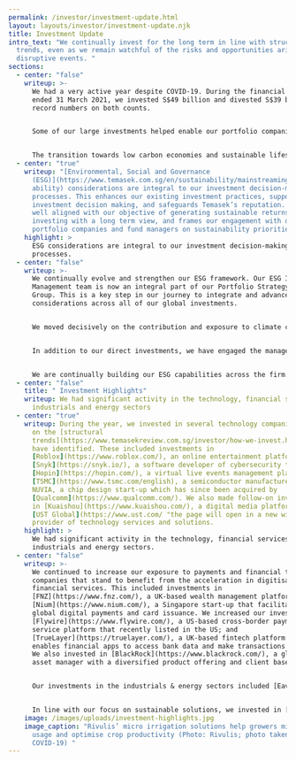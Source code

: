 ```yaml
---
permalink: /investor/investment-update.html
layout: layouts/investor/investment-update.njk
title: Investment Update
intro_text: "We continually invest for the long term in line with structural
  trends, even as we remain watchful of the risks and opportunities arising from
  disruptive events. "
sections:
  - center: "false"
    writeup: >-
      We had a very active year despite COVID-19. During the financial year
      ended 31 March 2021, we invested S$49 billion and divested S$39 billion:
      record numbers on both counts.


      Some of our large investments helped enable our portfolio companies to reposition for the post-COVID world. We continued to deploy capital into opportunities that were aligned with [our focus on long term trends](https://www.temasekreview.com.sg/investor/how-we-invest.html). Some technology trends, like digitisation, have been accelerated by the COVID-19 pandemic. We also realised gains from divestments based on our intrinsic value tests.


      The transition towards low carbon economies and sustainable lifestyles is not only an imperative, but also presents us with new investment opportunities. We have [increased our focus](https://www.temasekreview.com.sg/pathways-to-sustainability/investing-for-impact-and-returns.html) on businesses with innovative products, services and business models that drive [decarbonisation](https://www.temasekreview.com.sg/media-centre/forging-pathways-to-decarbonisation.html), resource efficiencies, and material and process innovation. We have also forged novel partnerships with other investors who are committed to achieving a [net zero world](https://www.temasekreview.com.sg/overview/towards-a-net-zero-world.html) to scale feasible novel energy solutions, mobility, the built environment and manufacturing sectors.
  - center: "true"
    writeup: "[Environmental, Social and Governance
      (ESG)](https://www.temasek.com.sg/en/sustainability/mainstreaming-sustain\
      ability) considerations are integral to our investment decision-making
      processes. This enhances our existing investment practices, supports our
      investment decision making, and safeguards Temasek’s reputation. It is
      well aligned with our objective of generating sustainable returns, by
      investing with a long term view, and frames our engagement with our
      portfolio companies and fund managers on sustainability priorities."
    highlight: >
      ESG considerations are integral to our investment decision-making
      processes.
  - center: "false"
    writeup: >-
      We continually evolve and strengthen our ESG framework. Our ESG Investment
      Management team is now an integral part of our Portfolio Strategy and Risk
      Group. This is a key step in our journey to integrate and advance ESG
      considerations across all of our global investments.


      We moved decisively on the contribution and exposure to climate change from our investments. We incorporated an initial [carbon pricing](https://www.temasekreview.com.sg/pathways-to-sustainability/putting-a-price-on-carbon.html) of US$42 per tonne of carbon dioxide equivalent (tCO2e) in our investment analyses. This pilot helped to guide decision making in line with broader climate targets and model the likely future impact of carbon pricing on the investments we make. We expect to increase the cost each year through to 2030, in tandem with our ambition to deliver on our [carbon abatement targets](https://www.temasekreview.com.sg/pathways-to-sustainability/measuring-and-tracking-portfolio-emissions.html).


      In addition to our direct investments, we have engaged the managers of the private equity funds and credit funds, to review the alignment of their focus with our ESG stance as well as the maturity of their ESG practices. The assessment will inform our future engagement with these fund managers and other like-minded investors, to promote ESG practices and reporting for funds.


      We are continually building our ESG capabilities across the firm. Our investment professionals are required to fulfil training on our methodologies and processes. Their analyses are supported by a network of ESG champions and a team of dedicated ESG professionals.
  - center: "false"
    title: " Investment Highlights"
    writeup: We had significant activity in the technology, financial services,
      industrials and energy sectors
  - center: "true"
    writeup: During the year, we invested in several technology companies that ride
      on the [structural
      trends](https://www.temasekreview.com.sg/investor/how-we-invest.html) we
      have identified. These included investments in
      [Roblox](https://www.roblox.com/), an online entertainment platform;
      [Snyk](https://snyk.io/), a software developer of cybersecurity tools;
      [Hopin](https://hopin.com/), a virtual live events management platform;
      [TSMC](https://www.tsmc.com/english), a semiconductor manufacturer; and
      NUVIA, a chip design start-up which has since been acquired by
      [Qualcomm](https://www.qualcomm.com/). We also made follow-on investments
      in [Kuaishou](https://www.kuaishou.com/), a digital media platform; and
      [UST Global](https://www.ust.com/ "the page will open in a new window"), a
      provider of technology services and solutions.
    highlight: >
      We had significant activity in the technology, financial services,
      industrials and energy sectors.
  - center: "false"
    writeup: >-
      We continued to increase our exposure to payments and financial technology
      companies that stand to benefit from the acceleration in digitisation of
      financial services. This included investments in
      [FNZ](https://www.fnz.com/), a UK-based wealth management platform; and
      [Nium](https://www.nium.com/), a Singapore start-up that facilitates
      global digital payments and card issuance. We increased our investments in
      [Flywire](https://www.flywire.com/), a US-based cross-border payment
      service platform that recently listed in the US; and
      [TrueLayer](https://truelayer.com/), a UK-based fintech platform that
      enables financial apps to access bank data and make transactions securely.
      We also invested in [BlackRock](https://www.blackrock.com/), a global
      asset manager with a diversified product offering and client base.


      Our investments in the industrials & energy sectors included [Eavor Technologies](https://eavor.com/), a Canada-based company developing proprietary technology to harvest geothermal energy; and a follow-on investment in [Assa Abloy](https://www.assaabloy.com/), a company specialising in access and security solutions based in Sweden. We partnered [Schneider Electric India Private Limited](https://www.se.com/in/en), a company focused on energy efficiency and digital transformation of energy management systems and industrial automation, to acquire India-based conglomerate Larsen & Toubro’s electrical and automation business, in a transaction that was completed during the year.


      In line with our focus on sustainable solutions, we invested in [Rivulis](https://www.rivulis.com/), an Israel-headquartered company providing water-saving technology solutions to farmers worldwide; and [Solugen](https://www.solugentech.com/), a US-based specialty chemicals manufacturing platform that aims to decarbonise the chemicals industry. We also increased our position in [InnovaFeed](https://innovafeed.com/), a French biotechnology company producing insect protein that is used to manufacture sustainable animal feed.
    image: /images/uploads/investment-highlights.jpg
    image_caption: "Rivulis’ micro irrigation solutions help growers minimise water
      usage and optimise crop productivity (Photo: Rivulis; photo taken before
      COVID-19) "
---
```

